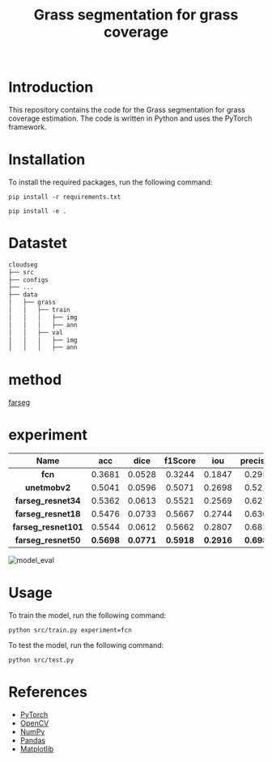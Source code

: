 <div align="center">

# Grass segmentation for grass coverage


</div>

<br>

# Introduction

This repository contains the code for the Grass segmentation for grass coverage estimation. The code is written in Python and uses the PyTorch framework.

# Installation

To install the required packages, run the following command:

```
pip install -r requirements.txt

pip install -e .
```

# Datastet

```bash
cloudseg
├── src
├── configs
├── ...
├── data
│   ├── grass
│   │   ├── train
│   │   │   ├── img
│   │   │   ├── ann
│   │   ├── val
│   │   │   ├── img
│   │   │   ├── ann
```

# method

[farseg](references/Foreground-Aware_Relation_Network_for_Geospatial_Object_Segmentation_in_High_Spatial_Resolution_Remote_Sensing_Imagery.pdf)

# experiment

|       **Name**       |   **acc**  |  **dice**  | **f1Score** |   **iou**  | **precision** |
|:--------------------:|:----------:|:----------:|:-----------:|:----------:|:-------------:|
|        **fcn**       |   0.3681   |   0.0528   |    0.3244   |   0.1847   |     0.2954    |
|     **unetmobv2**    |   0.5041   |   0.0596   |    0.5071   |   0.2698   |     0.5218    |
|  **farseg_resnet34** |   0.5362   |   0.0613   |    0.5521   |   0.2569   |     0.6279    |
|  **farseg_resnet18** |   0.5476   |   0.0733   |    0.5667   |   0.2744   |     0.6301    |
| **farseg_resnet101** |   0.5544   |   0.0612   |    0.5662   |   0.2807   |     0.6829    |
|  **farseg_resnet50** | **0.5698** | **0.0771** |  **0.5918** | **0.2916** |   **0.6981**  |

![model_eval](https://github.com/user-attachments/assets/687ce2f7-e348-4b15-bb4c-850d31992276)


# Usage

To train the model, run the following command:

```
python src/train.py experiment=fcn
```

To test the model, run the following command:

```
python src/test.py
```


# References

- [PyTorch](https://pytorch.org/)
- [OpenCV](https://opencv.org/)
- [NumPy](https://numpy.org/)
- [Pandas](https://pandas.pydata.org/)
- [Matplotlib](https://matplotlib.org/)


